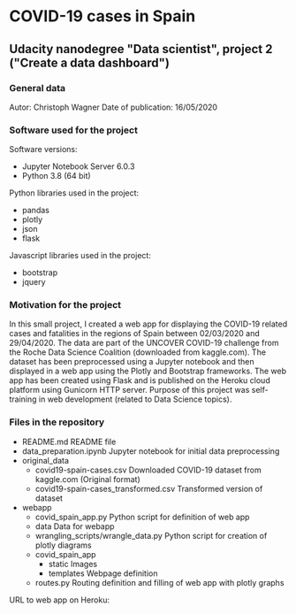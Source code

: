 # COVID-19 cases in Spain
## Udacity nanodegree "Data scientist", project 2 ("Create a data dashboard")

### General data
Autor: Christoph Wagner
Date of publication: 16/05/2020

### Software used for the project

Software versions:
- Jupyter Notebook Server 6.0.3
- Python 3.8 (64 bit)

Python libraries used in the project:
- pandas
- plotly
- json
- flask

Javascript libraries used in the project:
- bootstrap
- jquery

### Motivation for the project
In this small project, I created a web app for displaying the COVID-19 related cases and fatalities in the regions of Spain between 02/03/2020 and 29/04/2020.
The data are part of the UNCOVER COVID-19 challenge from the Roche Data Science Coalition (downloaded from kaggle.com). 
The dataset has been preprocessed using a Jupyter notebook and then displayed in a web app using the Plotly and Bootstrap frameworks. 
The web app has been created using Flask and is published on the Heroku cloud platform using Gunicorn HTTP server.
Purpose of this project was self-training in web development (related to Data Science topics).

### Files in the repository
- README.md									README file 
- data_preparation.ipynb					Jupyter notebook for initial data preprocessing
- original_data					
	- covid19-spain-cases.csv				Downloaded COVID-19 dataset from kaggle.com (Original format)
	- covid19-spain-cases_transformed.csv	Transformed version of dataset
- webapp	
	- covid_spain_app.py					Python script for definition of web app
	- data									Data for webapp
	- wrangling_scripts/wrangle_data.py		Python script for creation of plotly diagrams
	- covid_spain_app
		- static							Images
		- templates							Webpage definition
	- routes.py								Routing definition and filling of web app with plotly graphs

URL to web app on Heroku:


